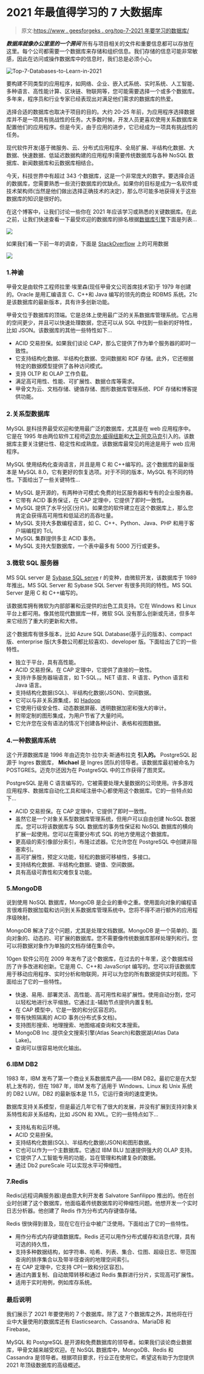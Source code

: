 # 2021 年最值得学习的 7 大数据库

> 原文:[https://www . geesforgeks . org/top-7-2021 年要学习的数据库/](https://www.geeksforgeeks.org/top-7-databases-to-learn-in-2021/)

***数据库就像办公室里的一个房间*** 所有与项目相关的文件和重要信息都可以存放在这里。每个公司都需要一个数据库来存储和组织信息。我们存储的信息可能非常敏感，因此在访问或操作数据库中的信息时，我们总是必须小心。

![Top-7-Databases-to-Learn-in-2021](img/4da73d5807e59327c74cc9f80a289bf6.png)

要构建不同类型的应用程序，如网络、企业、嵌入式系统、实时系统、人工智能、多种语言、高性能计算、区块链、物联网等，您可能需要选择一个或多个数据库。多年来，程序员和行业专家已经表现出对满足他们需求的数据库的热爱。

选择合适的数据库也取决于项目的目的。大约 20-25 年前，为应用程序选择数据库并不是一项具有挑战性的任务。大多数时候，开发人员更喜欢使用关系数据库来配置他们的应用程序。但是今天，由于应用的进步，它已经成为一项具有挑战性的任务。

现代软件开发(基于微服务、云、分布式应用程序、全局扩展、半结构化数据、大数据、快速数据、低延迟数据构建的应用程序)需要传统数据库与各种 NoSQL 数据库、新闻数据库和云数据库相结合。

今天，科技世界中有超过 343 个数据库，这是一个非常庞大的数字。要选择合适的数据库，您需要熟悉一些流行数据库的优缺点。如果你的目标是成为一名软件或技术架构师(当然是他们做出选择正确技术的决定)，那么尽可能多地获得关于这些数据库的知识是很好的。

在这个博客中，让我们讨论一些你在 2021 年应该学习或熟悉的关键数据库。在此之前，让我们快速查看一下最受欢迎的数据库的排名根据[数据库引擎](https://db-engines.com/en/ranking)下面是列表…

![](img/798402e50b5fd7ca9cec4b9d9335fec5.png)

如果我们看一下前一年的调查，下面是 [StackOverflow](https://insights.stackoverflow.com/survey/2020#technology-databases-all-respondents4) 上的可用数据

![](img/714fd8e10ceb9239eb56f7f82c56215a.png)

### 1.神谕

甲骨文是由软件工程师拉里·埃里森(现任甲骨文公司首席技术官)于 1979 年创建的。Oracle 是用汇编语言 C、C++和 Java 编写的领先的商业 RDBMS 系统。21c 是该数据库的最新版本，具有许多创新功能。

甲骨文位于数据库的顶端。它是总体上使用最广泛的关系数据库管理系统。它占用的空间更少，并且可以快速处理数据，您还可以从 SQL 中找到一些新的好特性，比如 JSON。该数据库的其他一些特性如下…

*   ACID 交易担保。如果我们谈论 CAP，那么它提供了作为单个服务器的即时一致性。
*   它支持结构化数据、半结构化数据、空间数据和 RDF 存储。此外，它还根据特定的数据模型提供了各种访问模式。
*   支持 OLTP 和 OLAP 工作负载。
*   满足高可用性、性能、可扩展性、数据仓库等需求。
*   甲骨文为云、文档存储、键值存储、图形数据库管理系统、PDF 存储和博客提供功能。

### 2.关系型数据库

MySQL 是科技界最受欢迎和使用最广泛的数据库，尤其是在 web 应用程序中。它是在 1995 年由两位软件工程师[迈克尔·威得纽斯](https://en.wikipedia.org/wiki/Michael_Widenius)和[大卫·阿克马克](https://en.wikipedia.org/wiki/David_Axmark)引入的。该数据库主要关注健壮性、稳定性和成熟度。该数据库最常见的用途是用于 web 应用程序。

MySQL 使用结构化查询语言，并且是用 C 和 C++编写的。这个数据库的最新版本是 MySQL 8.0，它有更好的恢复选项。对于不同的版本，MySQL 有不同的特性。下面给出了一些关键特性…

*   MySQL 是开源的，有两种许可模式:免费的社区服务器和专有的企业服务器。
*   它带有 ACID 事务保证，在 CAP 定理中，它提供了即时一致性。
*   MySQL 提供了水平分区(分片)。如果您的软件建立在这个数据库上，那么您肯定会获得高可用性和低延迟的高吞吐量。
*   MySQL 支持大多数编程语言，如 C、C++、Python、Java、PHP 和用于客户端编程的 Tcl。
*   MySQL 集群提供多主 ACID 事务。
*   MySQL 支持大型数据库，一个表中最多有 5000 万行或更多。

### 3.微软 SQL 服务器

MS SQL server 是 [Sybase SQL serve](https://en.wikipedia.org/wiki/Adaptive_Server_Enterprise) r 的变种，由微软开发，该数据库于 1989 年推出。MS SQL Server 和 Sybase SQL Server 有很多共同的特性。MS SQL Server 是用 C 和 C++编写的。

该数据库拥有微软为内部部署和云提供的出色工具支持。它在 Windows 和 Linux 平台上都可用。像其他现代数据库一样，微软 SQL 没有那么创新或先进，但多年来它经历了重大的更新和大修。

这个数据库有很多版本，比如 Azure SQL Database(基于云的版本)、compact 版、enterprise 版(大多数公司都比较喜欢)、developer 版。下面给出了它的一些特性。

*   独立于平台，具有高性能。
*   ACID 交易担保。在 CAP 定理中，它提供了直接的一致性。
*   支持许多服务器端语言，如 T-SQL，。NET 语言、R 语言、Python 语言和 Java 语言。
*   支持结构化数据(SQL)、半结构化数据(JSON)、空间数据。
*   它可以与非关系源集成，如 [Hadoop](https://www.geeksforgeeks.org/hadoop-introduction/)
*   它使用行级安全性、动态数据屏蔽、透明数据加密和强大的审计。
*   附带定制的图形集成，为用户节省了大量时间。
*   它允许您在没有语法的情况下创建各种设计、表格和视图数据。

### 4.一种数据库系统

这个开源数据库是 1996 年由迈克尔·拉尔夫·斯通布拉克 **引入的。** PostgreSQL 起源于 Ingres 数据库， **Michael** 是 Ingres 团队的领导者。该数据库最初被命名为 POSTGRES。迈克尔还因为在 PostgreSQL 中的工作获得了图灵奖。

PostgreSQL 是用 C 语言编写的，它被需要处理大量数据的公司使用。许多游戏应用程序、数据库自动化工具和域注册中心都使用这个数据库。它的一些特点如下…

*   ACID 交易担保。在 CAP 定理中，它提供了即时一致性。
*   虽然它是一个对象关系型数据库管理系统，但用户可以自由创建 NoSQL 数据库。您可以将该数据库与 SQL 数据库的事务性保证和 NoSQL 数据库的横向扩展一起使用。您可以在需要分布式 SQL 的地方使用这个数据库。
*   更高级的索引像部分索引，布隆过滤器。它允许您在 PostgreSQL 中创建非阻塞索引。
*   高可扩展性，预定义功能，轻松的数据可移植性，多接口。
*   支持结构化数据、半结构化数据、键值、空间数据。
*   具有高级可靠性和灾难恢复功能。

### 5.MongoDB

说到使用 NoSQL 数据库，MongoDB 是企业的重中之重。使用面向对象的编程语言很难将数据加载和访问到关系数据库管理系统中。您将不得不进行额外的应用程序级映射。

MongoDB 解决了这个问题，尤其是处理文档数据。MongoDB 是一个简单的、面向对象的、动态的、可扩展的数据库。您不需要像传统数据库那样处理列和行。您可以将数据对象作为单独的文档存储在集合中。

10gen 软件公司在 2009 年发布了这个数据库，在过去的十年里，这个数据库经历了许多改进和创新。它是用 C、C++和 JavaScript 编写的。您可以将该数据库用于移动应用程序、实时分析和物联网，并可以为您的所有数据提供实时视图。下面给出了它的一些特性。

*   快速、易用、部署灵活、高性能、高可用性和易扩展性。使用自动分割，您可以轻松地进行水平缩放。它通过主-辅助节点提供内置复制。
*   在 CAP 模型中，它是一致的和分区容忍的。
*   带有快照隔离的 ACID 事务(分布式多文档)。
*   支持图形搜索、地理搜索、地图缩减查询和文本搜索。
*   MongoDB Inc .提供全文搜索引擎(Atlas Search)和数据湖(Atlas Data Lake)。
*   查询可以很容易地优化输出。

### 6.IBM DB2

1983 年，IBM 发布了第一个商业关系数据库产品——IBM DB2。最初它是在大型机上发布的，但在 1987 年，IBM 发布了适用于 Windows、Linux 和 Unix 系统的 DB2 LUW。DB2 的最新版本是 11.5，它运行查询的速度更快。

数据库支持关系模型，但是最近几年它有了很大的发展，并没有扩展到支持对象关系特性和非关系结构，比如 JSON 和 XML。它的一些特点如下…

*   支持私有和云环境。
*   ACID 交易担保。
*   支持结构化数据(SQL)、半结构化数据(JSON)和图形数据。
*   它也可以作为一个主数据库。它通过 IBM BLU 加速提供强大的 OLAP 支持。
*   它提供了人工智能专用的功能，旨在管理和构建复杂的数据。
*   通过 Db2 pureScale 可以实现水平可伸缩性。

### 7.Redis

Redis(远程词典服务器)是由意大利开发者 Salvatore Sanfilippo 推出的。他在创业时创建了这个数据库，他面临着传统数据库的可伸缩性问题。他想开发一个实时日志分析器。他创建了 Redis 作为分布式内存键值存储。

Redis 很快得到普及，现在它在行业中被广泛使用。下面给出了它的一些特性。

*   用作分布式内存键值数据库。Redis 还可以用作分布式缓存和消息代理，具有可选的持久性，
*   支持多种数据结构，如字符串、哈希、列表、集合、位图、超级日志、带范围查询的排序集合以及带半径查询的地理空间索引。
*   在 CAP 定理中，它支持 CP(一致和分区容忍)。
*   通过内置复制、自动故障转移和通过 Redis 集群进行分片，实现高可扩展性。
*   适用于实时用例，例如库存系统。

### 最后说明

我们展示了 2021 年要使用的 7 个数据库。除了这 7 个数据库之外，其他将在行业中大量使用的数据库还有 Elasticsearch、Cassandra、MariaDB 和 Firebase。

MySQL 和 PostgreSQL 是开源和免费数据库的领导者。如果我们谈论商业数据库，甲骨文越来越受欢迎。在 NoSQL 数据库中，MongoDB、Redis 和 Cassandra 是领导者。根据项目要求，行业正在使用它。希望这有助于为您提供 2021 年顶级数据库的高级概述。